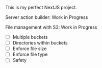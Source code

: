 This is my perfect NextJS project.

Server action builder: Work in Progress

File management with S3: Work in Progress

- [ ] Multiple buckets
- [ ] Directories within buckets
- [ ] Enforce file size
- [ ] Enforce file type
- [ ] Safety
